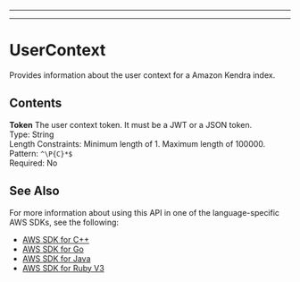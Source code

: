 --------

--------

# UserContext<a name="API_UserContext"></a>

Provides information about the user context for a Amazon Kendra index\.

## Contents<a name="API_UserContext_Contents"></a>

 **Token**   <a name="Kendra-Type-UserContext-Token"></a>
The user context token\. It must be a JWT or a JSON token\.  
Type: String  
Length Constraints: Minimum length of 1\. Maximum length of 100000\.  
Pattern: `^\P{C}*$`   
Required: No

## See Also<a name="API_UserContext_SeeAlso"></a>

For more information about using this API in one of the language\-specific AWS SDKs, see the following:
+  [AWS SDK for C\+\+](https://docs.aws.amazon.com/goto/SdkForCpp/kendra-2019-02-03/UserContext) 
+  [AWS SDK for Go](https://docs.aws.amazon.com/goto/SdkForGoV1/kendra-2019-02-03/UserContext) 
+  [AWS SDK for Java](https://docs.aws.amazon.com/goto/SdkForJava/kendra-2019-02-03/UserContext) 
+  [AWS SDK for Ruby V3](https://docs.aws.amazon.com/goto/SdkForRubyV3/kendra-2019-02-03/UserContext) 
